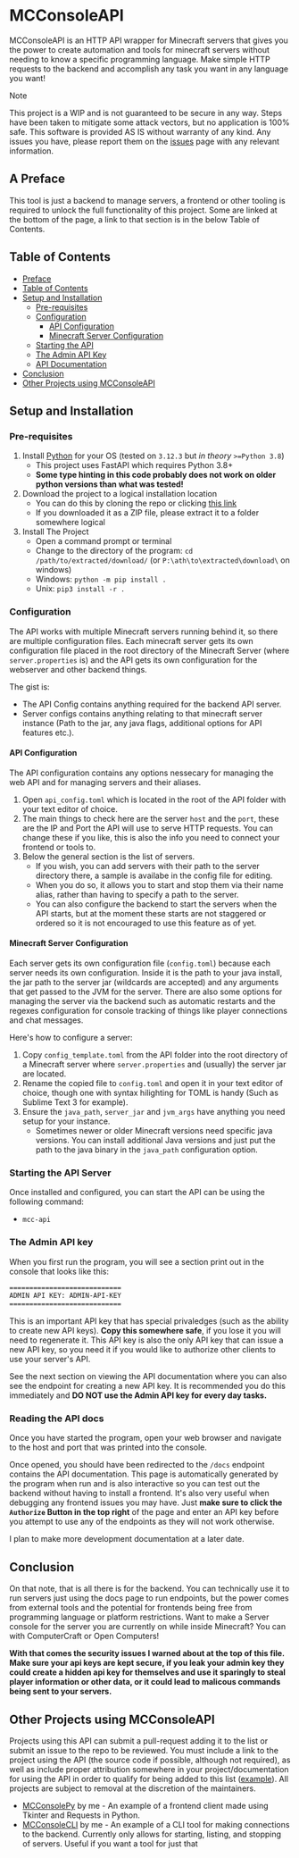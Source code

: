 # MCConsoleAPI

MCConsoleAPI is an HTTP API wrapper for Minecraft servers that gives you the power to create automation and tools for minecraft servers without needing to know a specific programming language. Make simple HTTP requests to the backend and accomplish any task you want in any language you want!

> [!NOTE]
> This project is a WIP and is not guaranteed to be secure in any way. Steps have been taken to mitigate some attack vectors, but no application is 100% safe. This software is provided AS IS without warranty of any kind. Any issues you have, please report them on the [issues](https://github.com/Column01/MCConsoleAPI/issues) page with any relevant information.

## A Preface

This tool is just a backend to manage servers, a frontend or other tooling is required to unlock the full functionality of this project. Some are linked at the bottom of the page, a link to that section is in the below Table of Contents.

## Table of Contents
- [Preface](#a-preface)
- [Table of Contents](#table-of-contents)
- [Setup and Installation](#setup-and-installation)
    - [Pre-requisites](#pre-requisites)
    - [Configuration](#configuration)
        - [API Configuration](#api-configuration)
        - [Minecraft Server Configuration](#minecraft-server-configuration)
    - [Starting the API](#starting-the-api-server)
    - [The Admin API Key](#the-admin-api-key)
    - [API Documentation](#reading-the-api-docs)
- [Conclusion](#conclusion)
- [Other Projects using MCConsoleAPI](#other-projects-using-mcconsoleapi)

## Setup and Installation

### Pre-requisites

1. Install [Python](https://www.python.org/downloads/) for your OS (tested on `3.12.3` but *in theory* `>=Python 3.8`)
    - This project uses FastAPI which requires Python 3.8+
    - **Some type hinting in this code probably does not work on older python versions than what was tested!**
2. Download the project to a logical installation location
    - You can do this by cloning the repo or clicking [this link](https://github.com/Column01/MCConsoleAPI/archive/refs/heads/master.zip)
    - If you downloaded it as a ZIP file, please extract it to a folder somewhere logical
3. Install The Project
    - Open a command prompt or terminal
    - Change to the directory of the program: `cd /path/to/extracted/download/` (or `P:\ath\to\extracted\download\` on windows)
    - Windows: `python -m pip install .`
    - Unix: `pip3 install -r .`

### Configuration

The API works with multiple Minecraft servers running behind it, so there are multiple configuration files. Each minecraft server gets its own configuration file placed in the root directory of the Minecraft Server (where `server.properties` is) and the API gets its own configuration for the webserver and other backend things.

The gist is:

- The API Config contains anything required for the backend API server.
- Server configs contains anything relating to that minecraft server instance (Path to the jar, any java flags, additional options for API features etc.).

#### API Configuration

The API configuration contains any options nessecary for managing the web API and for managing servers and their aliases.

1. Open `api_config.toml` which is located in the root of the API folder with your text editor of choice.
2. The main things to check here are the server `host` and the `port`, these are the IP and Port the API will use to serve HTTP requests. You can change these if you like, this is also the info you need to connect your frontend or tools to.
3. Below the general section is the list of servers. 
    - If you wish, you can add servers with their path to the server directory there, a sample is availabe in the config file for editing.
    - When you do so, it allows you to start and stop them via their name alias, rather than having to specify a path to the server. 
    - You can also configure the backend to start the servers when the API starts, but at the moment these starts are not staggered or ordered so it is not encouraged to use this feature as of yet.

#### Minecraft Server Configuration

Each server gets its own configuration file (`config.toml`) because each server needs its own configuration. Inside it is the path to your java install, the jar path to the server jar (wildcards are accepted) and any arguments that get passed to the JVM for the server. There are also some options for managing the server via the backend such as automatic restarts and the regexes configuration for console tracking of things like player connections and chat messages.

Here's how to configure a server:

1. Copy `config_template.toml` from the API folder into the root directory of a Minecraft server where `server.properties` and (usually) the server jar are located.
2. Rename the copied file to `config.toml` and open it in your text editor of choice, though one with syntax hilighting for TOML is handy (Such as Sublime Text 3 for example).
3. Ensure the `java_path`, `server_jar` and `jvm_args` have anything you need setup for your instance. 
    - Sometimes newer or older Minecraft versions need specific java versions. You can install additional Java versions and just put the path to the java binary in the `java_path` configuration option.


### Starting the API Server

Once installed and configured, you can start the API can be using the following command:

- `mcc-api`

### The Admin API key

When you first run the program, you will see a section print out in the console that looks like this:

```txt
============================
ADMIN API KEY: ADMIN-API-KEY
============================
```

This is an important API key that has special privaledges (such as the ability to create new API keys).
**Copy this somewhere safe**, if you lose it you will need to regenerate it. This API key is also the only API key that can issue a new API key, so you need it if you would like to authorize other clients to use your server's API.

See the next section on viewing the API documentation where you can also see the endpoint for creating a new API key. It is recommended you do this immediately and **DO NOT use the Admin API key for every day tasks.**

### Reading the API docs

Once you have started the program, open your web browser and navigate to the host and port that was printed into the console.

Once opened, you should have been redirected to the `/docs` endpoint contains the API documentation. This page is automatically generated by the program when run and is also interactive so you can test out the backend without having to install a frontend. It's also very useful when debugging any frontend issues you may have. Just **make sure to click the `Authorize` Button in the top right** of the page and enter an API key before you attempt to use any of the endpoints as they will not work otherwise.

I plan to make more development documentation at a later date.

## Conclusion

On that note, that is all there is for the backend. You can technically use it to run servers just using the docs page to run endpoints, but the power comes from external tools and the potential for frontends being free from programming language or platform restrictions. Want to make a Server console for the server you are currently on while inside Minecraft? You can with ComputerCraft or Open Computers!

**With that comes the security issues I warned about at the top of this file. Make sure your api keys are kept secure, if you leak your admin key they could create a hidden api key for themselves and use it sparingly to steal player information or other data, or it could lead to malicous commands being sent to your servers.**

## Other Projects using MCConsoleAPI

Projects using this API can submit a pull-request adding it to the list or submit an issue to the repo to be reviewed. You must include a link to the project using the API (the source code if possible, although not required), as well as include proper attribution somewhere in your project/documentation for using the API in order to qualify for being added to this list ([example](https://github.com/Column01/MCConsolePy?tab=readme-ov-file#acknowledgments)). All projects are subject to removal at the discretion of the maintainers.

- [MCConsolePy](https://github.com/Column01/MCConsolePy) by me - An example of a frontend client made using Tkinter and Requests in Python.
- [MCConsoleCLI](https://github.com/Column01/MCConsoleCLI) by me - An example of a CLI tool for making connections to the backend. Currently only allows for starting, listing, and stopping of servers. Useful if you want a tool for just that
